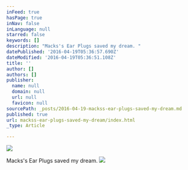 ```yaml
---
inFeed: true
hasPage: true
inNav: false
inLanguage: null
starred: false
keywords: []
description: "Macks's Ear Plugs saved my dream. "
datePublished: '2016-04-19T05:36:57.690Z'
dateModified: '2016-04-19T05:36:51.108Z'
title: ''
author: []
authors: []
publisher:
  name: null
  domain: null
  url: null
  favicon: null
sourcePath: _posts/2016-04-19-mackss-ear-plugs-saved-my-dream.md
published: true
url: mackss-ear-plugs-saved-my-dream/index.html
_type: Article

---
```

![](https://the-grid-user-content.s3-us-west-2.amazonaws.com/69f78444-731d-4c67-b93a-526d6eda4aa7.jpg)

Macks's Ear Plugs saved my dream. ![](https://the-grid-user-content.s3-us-west-2.amazonaws.com/95471a37-09e6-4fcc-be98-126fb3a0caec.jpg)